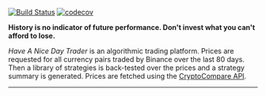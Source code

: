 [![Build Status](https://travis-ci.org/deanturpin/handt.svg?branch=master)](https://travis-ci.org/deanturpin/handt)
[![codecov](https://codecov.io/gh/deanturpin/handt/branch/master/graph/badge.svg)](https://codecov.io/gh/deanturpin/handt)

**History is no indicator of future performance. Don't invest what you can't
afford to lose.**

*Have A Nice Day Trader* is an algorithmic trading platform. Prices are
requested for all currency pairs traded by Binance over the last 80 days. Then a
library of strategies is back-tested over the prices and a strategy summary is
generated. Prices are fetched using the [CryptoCompare
API](https://min-api.cryptocompare.com/).

---

